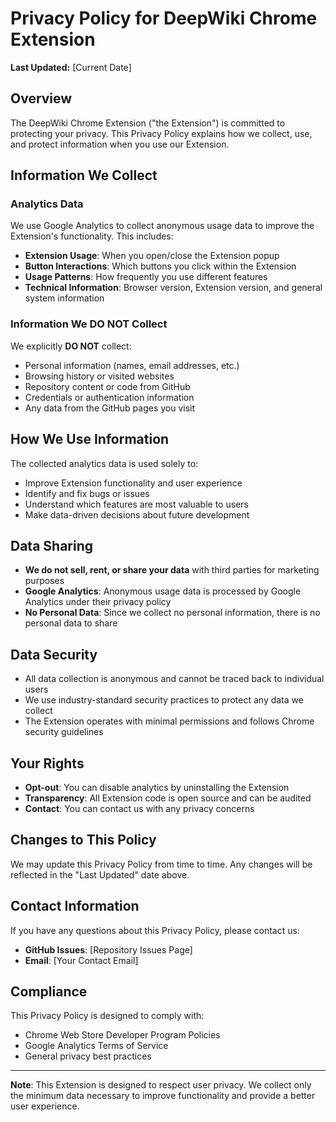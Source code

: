 # Privacy Policy for DeepWiki Chrome Extension

**Last Updated:** [Current Date]

## Overview

The DeepWiki Chrome Extension ("the Extension") is committed to protecting your privacy. This Privacy Policy explains how we collect, use, and protect information when you use our Extension.

## Information We Collect

### Analytics Data
We use Google Analytics to collect anonymous usage data to improve the Extension's functionality. This includes:

- **Extension Usage**: When you open/close the Extension popup
- **Button Interactions**: Which buttons you click within the Extension
- **Usage Patterns**: How frequently you use different features
- **Technical Information**: Browser version, Extension version, and general system information

### Information We DO NOT Collect

We explicitly **DO NOT** collect:
- Personal information (names, email addresses, etc.)
- Browsing history or visited websites
- Repository content or code from GitHub
- Credentials or authentication information
- Any data from the GitHub pages you visit

## How We Use Information

The collected analytics data is used solely to:
- Improve Extension functionality and user experience
- Identify and fix bugs or issues
- Understand which features are most valuable to users
- Make data-driven decisions about future development

## Data Sharing

- **We do not sell, rent, or share your data** with third parties for marketing purposes
- **Google Analytics**: Anonymous usage data is processed by Google Analytics under their privacy policy
- **No Personal Data**: Since we collect no personal information, there is no personal data to share

## Data Security

- All data collection is anonymous and cannot be traced back to individual users
- We use industry-standard security practices to protect any data we collect
- The Extension operates with minimal permissions and follows Chrome security guidelines

## Your Rights

- **Opt-out**: You can disable analytics by uninstalling the Extension
- **Transparency**: All Extension code is open source and can be audited
- **Contact**: You can contact us with any privacy concerns

## Changes to This Policy

We may update this Privacy Policy from time to time. Any changes will be reflected in the "Last Updated" date above.

## Contact Information

If you have any questions about this Privacy Policy, please contact us:
- **GitHub Issues**: [Repository Issues Page]
- **Email**: [Your Contact Email]

## Compliance

This Privacy Policy is designed to comply with:
- Chrome Web Store Developer Program Policies
- Google Analytics Terms of Service
- General privacy best practices

---

**Note**: This Extension is designed to respect user privacy. We collect only the minimum data necessary to improve functionality and provide a better user experience. 